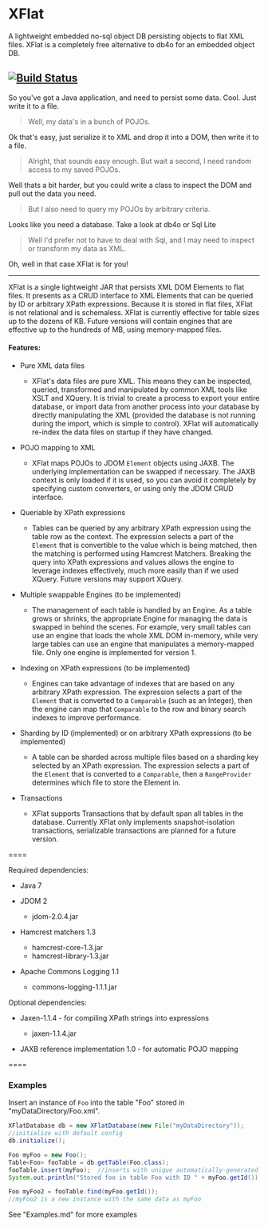 XFlat
=====

A lightweight embedded no-sql object DB persisting objects to flat XML files.
XFlat is a completely free alternative to db4o for an embedded object DB.

[![Build Status](https://travis-ci.org/gburgett/XFlat.png?branch=master,release)](https://travis-ci.org/gburgett/XFlat)
----

So you've got a Java application, and need to persist some data.  Cool.  Just write it to a file.

> Well, my data's in a bunch of POJOs.

Ok that's easy, just serialize it to XML and drop it into a DOM, then write it to a file.

> Alright, that sounds easy enough.  But wait a second, I need random access to my saved POJOs.

Well thats a bit harder, but you could write a class to inspect the DOM and pull out the data you need.

> But I also need to query my POJOs by arbitrary criteria.

Looks like you need a database.  Take a look at db4o or Sql Lite

> Well I'd prefer not to have to deal with Sql, and I may need to inspect or transform my data as XML.

Oh, well in that case XFlat is for you!

---

XFlat is a single lightweight JAR that persists XML DOM Elements to flat files.
It presents as a CRUD interface to XML Elements that can be queried by ID or arbitrary XPath expressions.
Because it is stored in flat files, XFlat is not relational and is schemaless.
XFlat is currently effective for table sizes up to the dozens of KB.  Future versions will contain engines that are
effective up to the hundreds of MB, using memory-mapped files.


#### Features:
* Pure XML data files
  * XFlat's data files are pure XML.  This means they can be inspected, queried, transformed and manipulated by common
XML tools like XSLT and XQuery.  It is trivial to create a process to export your entire database, or import data
from another process into your database by directly manipulating the XML (provided the database is not running during
the import, which is simple to control).  XFlat will automatically re-index the data files on startup if they have
changed.


* POJO mapping to XML
  * XFlat maps POJOs to JDOM `Element` objects using JAXB.  The underlying implementation can be swapped if necessary.
The JAXB context is only loaded if it is used, so you can avoid it completely by specifying custom converters,
or using only the JDOM CRUD interface.


* Queriable by XPath expressions
  * Tables can be queried by any arbitrary XPath expression using the table row as the context.  The expression
selects a part of the `Element` that is convertible to the value which is being matched, then the matching is performed
using Hamcrest Matchers.  Breaking the query into XPath expressions and values allows the engine to leverage indexes
effectively, much more easily than if we used XQuery.  Future versions may support XQuery.


* Multiple swappable Engines (to be implemented)
  * The management of each table is handled by an Engine.  As a table grows or shrinks, the appropriate Engine for managing
the data is swapped in behind the scenes.  For example, very small tables can use an engine that loads the whole
XML DOM in-memory, while very large tables can use an engine that manipulates a memory-mapped file.  Only one engine
is implemented for version 1.



* Indexing on XPath expressions (to be implemented)
  * Engines can take advantage of indexes that are based on any arbitrary XPath expression.  The expression selects a
part of the `Element` that is converted to a `Comparable` (such as an Integer), then the engine can map that `Comparable`
to the row and binary search indexes to improve performance.



* Sharding by ID (implemented) or on arbitrary XPath expressions (to be implemented)
  * A table can be sharded across multiple files based on a sharding key selected by an XPath expression.  The expression
selects a part of the `Element` that is converted to a `Comparable`, then a `RangeProvider` determines which file to store
the Element in.


* Transactions
  * XFlat supports Transactions that by default span all tables in the database.  Currently XFlat only implements snapshot-isolation transactions,
serializable transactions are planned for a future version.

====

Required dependencies:
* Java 7

* JDOM 2
  * jdom-2.0.4.jar
  
* Hamcrest matchers 1.3
  * hamcrest-core-1.3.jar
  * hamcrest-library-1.3.jar 
   
* Apache Commons Logging 1.1
  * commons-logging-1.1.1.jar

Optional dependencies:

* Jaxen-1.1.4 - for compiling XPath strings into expressions
  * jaxen-1.1.4.jar
  
* JAXB reference implementation 1.0 - for automatic POJO mapping

====
### Examples

Insert an instance of `Foo` into the table "Foo" stored in "myDataDirectory/Foo.xml".
```java
XFlatDatabase db = new XFlatDatabase(new File("myDataDirectory"));
//initialize with default config
db.initialize();

Foo myFoo = new Foo();
Table<Foo> fooTable = db.getTable(Foo.class);
fooTable.insert(myFoo);  //inserts with unique automatically-generated ID
System.out.println("Stored foo in table Foo with ID " + myFoo.getId());

Foo myFoo2 = fooTable.find(myFoo.getId());
//myFoo2 is a new instance with the same data as myFoo
```

See "Examples.md" for more examples
